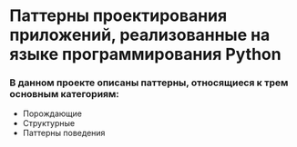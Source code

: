 # Паттерны проектирования приложений, реализованные на языке программирования Python

### В данном проекте описаны паттерны, относящиеся к трем основным категориям: 

- Порождающие
- Структурные
- Паттерны поведения
